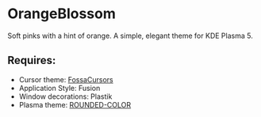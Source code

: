 # OrangeBlossom

Soft pinks with a hint of orange. A simple, elegant theme for KDE Plasma 5.

## Requires:

- Cursor theme: [FossaCursors](https://store.kde.org/p/1377483/)
- Application Style: Fusion
- Window decorations: Plastik
- Plasma theme: [ROUNDED-COLOR](https://store.kde.org/p/1352754)
